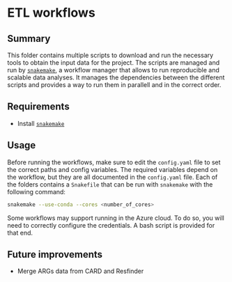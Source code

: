 # ETL workflows

## Summary

This folder contains multiple scripts to download and run the necessary tools to obtain the input data for the project.
The scripts are managed and run by [`snakemake`](https://snakemake.readthedocs.io/en/stable/), a workflow manager that 
allows to run reproducible and scalable data analyses. It manages the dependencies between the different scripts and provides
a way to run them in parallell and in the correct order.

## Requirements

* Install [`snakemake`](https://snakemake.readthedocs.io/en/stable/getting_started/installation.html)

## Usage

Before running the workflows, make sure to edit the `config.yaml` file to set the correct paths and config variables.
The required variables depend on the workflow, but they are all documented in the `config.yaml` file.
Each of the folders contains a `Snakefile` that can be run with `snakemake` with the following command:

```bash
snakemake --use-conda --cores <number_of_cores>
```

Some workflows may support running in the Azure cloud. To do so, you will need to correctly configure the credentials. 
A bash script is provided for that end.

## Future improvements

* Merge ARGs data from CARD and Resfinder